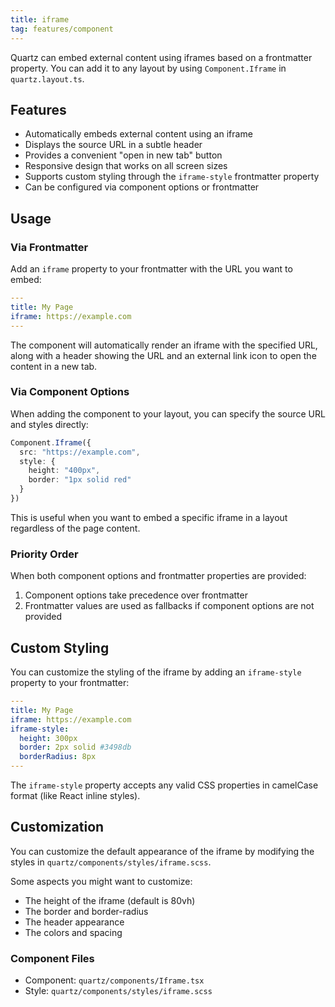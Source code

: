 ```yaml
---
title: iframe
tag: features/component
---
```


Quartz can embed external content using iframes based on a frontmatter property. You can add it to any layout by using `Component.Iframe` in `quartz.layout.ts`.

## Features

- Automatically embeds external content using an iframe
- Displays the source URL in a subtle header
- Provides a convenient "open in new tab" button
- Responsive design that works on all screen sizes
- Supports custom styling through the `iframe-style` frontmatter property
- Can be configured via component options or frontmatter

## Usage

### Via Frontmatter

Add an `iframe` property to your frontmatter with the URL you want to embed:

```yaml
---
title: My Page
iframe: https://example.com
---
```

The component will automatically render an iframe with the specified URL, along with a header showing the URL and an external link icon to open the content in a new tab.

### Via Component Options

When adding the component to your layout, you can specify the source URL and styles directly:

```typescript
Component.Iframe({
  src: "https://example.com",
  style: {
    height: "400px",
    border: "1px solid red"
  }
})
```

This is useful when you want to embed a specific iframe in a layout regardless of the page content.

### Priority Order

When both component options and frontmatter properties are provided:
1. Component options take precedence over frontmatter
2. Frontmatter values are used as fallbacks if component options are not provided

## Custom Styling

You can customize the styling of the iframe by adding an `iframe-style` property to your frontmatter:

```yaml
---
title: My Page
iframe: https://example.com
iframe-style:
  height: 300px
  border: 2px solid #3498db
  borderRadius: 8px
---
```

The `iframe-style` property accepts any valid CSS properties in camelCase format (like React inline styles).

## Customization

You can customize the default appearance of the iframe by modifying the styles in `quartz/components/styles/iframe.scss`.

Some aspects you might want to customize:
- The height of the iframe (default is 80vh)
- The border and border-radius
- The header appearance
- The colors and spacing

### Component Files

- Component: `quartz/components/Iframe.tsx`
- Style: `quartz/components/styles/iframe.scss`
